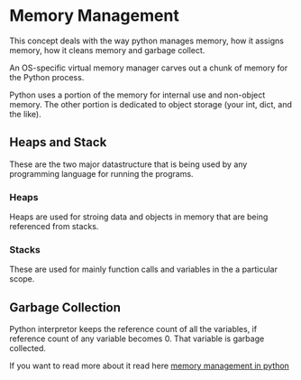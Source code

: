 # Memory Management 

This concept deals with the way python manages memory, how it assigns memory, how it cleans memory and garbage collect. 

An OS-specific virtual memory manager carves out a chunk of memory for the Python process.

Python uses a portion of the memory for internal use and non-object memory. The other portion is dedicated to object storage (your int, dict, and the like).

## Heaps and Stack

These are the two major datastructure that is being used by any programming language for running the programs. 

### Heaps

Heaps are used for stroing data and objects in memory that are being referenced from stacks.  

### Stacks 

These are used for mainly function calls and variables in the a particular scope. 

## Garbage Collection

Python interpretor keeps the reference count of all the variables, if reference count of any variable becomes 0. That variable is garbage collected.

If you want to read more about it read here
[memory management in python](https://realpython.com/python-memory-management/)